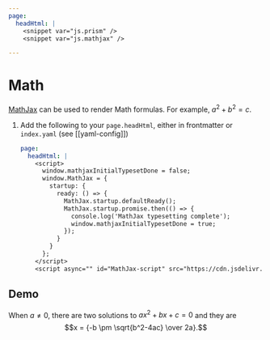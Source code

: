 ```yaml
---
page:
  headHtml: |
    <snippet var="js.prism" />
    <snippet var="js.mathjax" />

---
```


# Math

[MathJax](https://www.mathjax.org) can be used to render Math formulas.  For example, $a^2 + b ^ 2 = c$.

1. Add the following to your `page.headHtml`, either in frontmatter or `index.yaml` (see [[yaml-config]])
    ```yaml
    page:
      headHtml: |
        <script>
          window.mathjaxInitialTypesetDone = false;
          window.MathJax = {
            startup: {
              ready: () => {
                MathJax.startup.defaultReady();
                MathJax.startup.promise.then(() => {
                  console.log('MathJax typesetting complete');
                  window.mathjaxInitialTypesetDone = true;
                });
              }
            }
          };
        </script>
        <script async="" id="MathJax-script" src="https://cdn.jsdelivr.net/npm/mathjax@3/es5/tex-mml-chtml.js"></script>
    ```

## Demo

When $a \ne 0$, there are two solutions to $ax^2 + bx + c = 0$ and they are
$$x = {-b \pm \sqrt{b^2-4ac} \over 2a}.$$